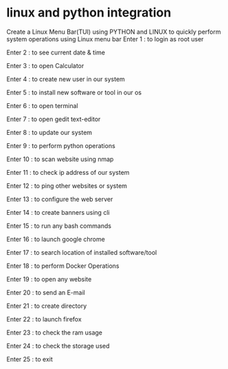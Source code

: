 # linux and python integration
Create a Linux Menu Bar(TUI) using PYTHON and LINUX to quickly perform system operations using Linux menu bar
Enter 1 : to login as root user

Enter 2 : to see current date & time

Enter 3 : to open Calculator

Enter 4 : to create new user in our system

Enter 5 : to install new software or tool in our os

Enter 6 : to open terminal

Enter 7 : to open gedit text-editor

Enter 8 : to update our system

Enter 9 : to perform python operations

Enter 10 : to scan website using nmap

Enter 11 : to check ip address of our system

Enter 12 : to ping other websites or system

Enter 13 : to configure the web server

Enter 14 : to create banners using cli

Enter 15 : to run any bash commands

Enter 16 : to launch google chrome

Enter 17 : to search location of installed software/tool

Enter 18 : to perform Docker Operations

Enter 19 : to open any website

Enter 20 : to send an E-mail

Enter 21 : to create directory

Enter 22 : to launch firefox

Enter 23 : to check the ram usage

Enter 24 : to check the storage used

Enter 25 : to exit
